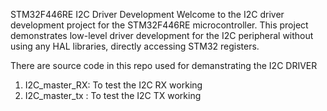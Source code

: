 STM32F446RE I2C Driver Development 
Welcome to the I2C driver development project for the STM32F446RE microcontroller. 
This project demonstrates low-level driver development for the I2C peripheral without using any HAL libraries, directly accessing STM32 registers.

There are source code in this repo used for demanstrating the I2C DRIVER
1) I2C_master_RX: To test the I2C RX working 
2) I2C_master_tx : To test the I2C TX working 
